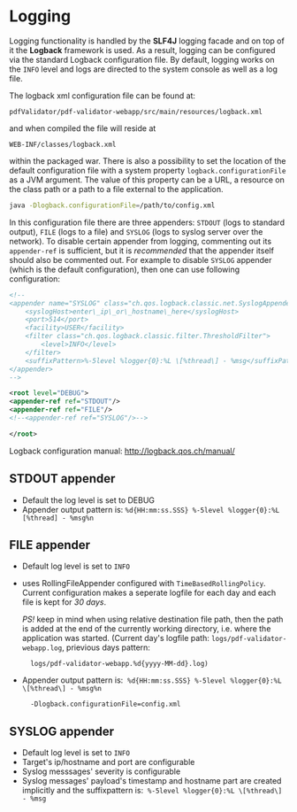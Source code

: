 Logging
=======

Logging functionality is handled by the **SLF4J** logging facade and on top
of it the **Logback** framework is used. As a result, logging can be
configured via the standard Logback configuration file. By default,
logging works on the `INFO` level and logs are directed to the system
console as well as a log file.

The logback xml configuration file can be found at:
```
pdfValidator/pdf-validator-webapp/src/main/resources/logback.xml
```

and when compiled the file will reside at 
```
WEB-INF/classes/logback.xml
```

within the packaged war. There is also a possibility to set the location
of the default configuration file with a system
property `logback.configurationFile` as a JVM argument. The value of
this property can be a URL, a resource on the class path or a path to a
file external to the application.

```bash
java -Dlogback.configurationFile=/path/to/config.xml
```

In this configuration file there are three appenders: `STDOUT` (logs to
standard output), `FILE` (logs to a file) and `SYSLOG` (logs to syslog
server over the network). To disable certain appender from logging,
commenting out its `appender-ref` is sufficient, but it is *recommended*
that the appender itself should also be commented out. For example to
disable `SYSLOG` appender (which is the default configuration), then one
can use following configuration:

```xml
<!--
<appender name="SYSLOG" class="ch.qos.logback.classic.net.SyslogAppender">
	<syslogHost>enter\_ip\_or\_hostname\_here</syslogHost>
	<port>514</port>
	<facility>USER</facility>
	<filter class="ch.qos.logback.classic.filter.ThresholdFilter">
		<level>INFO</level>
	</filter>
	<suffixPattern>%-5level %logger{0}:%L \[%thread\] - %msg</suffixPattern>
</appender>
-->

<root level="DEBUG">
<appender-ref ref="STDOUT"/>
<appender-ref ref="FILE"/>
<!--<appender-ref ref="SYSLOG"/>-->

</root>
```

Logback configuration manual: <http://logback.qos.ch/manual/>

STDOUT appender
----------------

- Default the log level is set to DEBUG
- Appender output pattern is: `%d{HH:mm:ss.SSS} %-5level %logger{0}:%L [%thread] - %msg%n`

FILE appender
-------------

- Default log level is set to `INFO`
- uses RollingFileAppender configured with `TimeBasedRollingPolicy`.
  Current configuration makes a seperate logfile for each day and each
  file is kept for *30 days*. 

  *PS!* keep in mind when using relative
  destination file path, then the path is added at the end of the
  currently working directory, i.e. where the application was started.
  (Current day's logfile path: `logs/pdf-validator-webapp.log`,
  prievious days pattern: 

		logs/pdf-validator-webapp.%d{yyyy-MM-dd}.log)

- Appender output pattern is:  `%d{HH:mm:ss.SSS} %-5level %logger{0}:%L \[%thread\] - %msg%n`

		-Dlogback.configurationFile=config.xml

SYSLOG appender
---------------

- Default log level is set to `INFO`
- Target's ip/hostname and port are configurable
- Syslog messsages' severity is configurable
- Syslog messages' payload's timestamp and hostname part are created
  implicitly and the suffixpattern is:  `%-5level %logger{0}:%L \[%thread\] - %msg`
